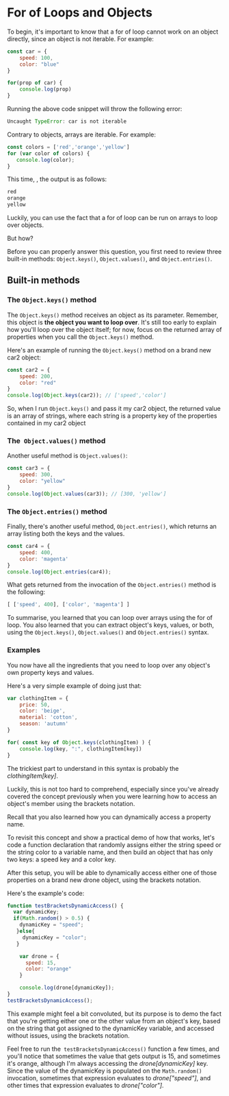 # For of Loops and Objects

To begin, it's important to know that a for of loop cannot work on an object directly, since an object is not iterable. For example:

```js
const car = {
    speed: 100,
    color: "blue"
}

for(prop of car) {
    console.log(prop)
}
```
Running the above code snippet will throw the following error:  
```js
Uncaught TypeError: car is not iterable
```
 Contrary to objects, arrays are iterable. For example:  
 ```js
 const colors = ['red','orange','yellow']
for (var color of colors) {
    console.log(color);
}
```
This time, , the output is as follows:
```js
red
orange
yellow
```
Luckily, you can use the fact that a for of loop can be run on arrays to loop over objects.

But how?

Before you can properly answer this question, you first need to review three built-in methods: `Object.keys()`, `Object.values()`, and `Object.entries()`.

## Built-in methods
### The `Object.keys()` method
The `Object.keys()` method receives an object as its parameter. Remember, this object is **the object you want to loop over**. It's still too early to explain how you'll loop over the object itself; for now, focus on the returned array of properties when you call the `Object.keys()` method.

Here's an example of running the `Object.keys()` method on a brand new car2 object:
```js
const car2 = {
    speed: 200,
    color: "red"
}
console.log(Object.keys(car2)); // ['speed','color']
```
So, when I run `Object.keys()` and pass it my car2 object, the returned value is an array of strings, where each string is a property key of the properties contained in my car2 object

### The` Object.values()` method
Another useful method is `Object.values()`:
```js
const car3 = {
    speed: 300,
    color: "yellow"
}
console.log(Object.values(car3)); // [300, 'yellow']
```

### The `Object.entries()` method
Finally, there's another useful method, `Object.entries()`, which returns an array listing both the keys and the values.  

```js
const car4 = {
    speed: 400,
    color: 'magenta'
}
console.log(Object.entries(car4));
```
What gets returned from the invocation of the `Object.entries()` method is the following:  
```js
[ ['speed', 400], ['color', 'magenta'] ]
```
To summarise, you learned that you can loop over arrays using the for of loop.  You also learned that you can extract object's keys, values, or both, using the `Object.keys()`, `Object.values()` and `Object.entries()` syntax.

### Examples
You now have all the ingredients that you need to loop over any object's own property keys and values.

Here's a very simple example of doing just that:

```js
var clothingItem = {
    price: 50,
    color: 'beige',
    material: 'cotton',
    season: 'autumn'
}

for( const key of Object.keys(clothingItem) ) {
    console.log(key, ":", clothingItem[key])
}
```
The trickiest part to understand in this syntax is probably the *clothingItem[key]*.

Luckily, this is not too hard to comprehend, especially since you've already covered the concept previously when you were learning how to access an object's member using the brackets notation. 

Recall that you also learned how you can dynamically access a property name.

To revisit this concept and show a practical demo of how that works, let's code a function declaration that randomly assigns either the string speed or the string color to a variable name, and then build an object that has only two keys: a speed key and a color key.

After this setup, you will be able to dynamically access either one of those properties on a brand new drone object, using the brackets notation.

Here's the example's code:
```js
function testBracketsDynamicAccess() {
  var dynamicKey;
  if(Math.random() > 0.5) {
    dynamicKey = "speed";
   }else{
     dynamicKey = "color";
   }

    var drone = {
      speed: 15,
      color: "orange"
    }

    console.log(drone[dynamicKey]);
}
testBracketsDynamicAccess();
```

This example might feel a bit convoluted, but its purpose is to demo the fact that you're getting either one or the other value from an object's key, based on the string that got assigned to the dynamicKey variable, and accessed without issues, using the brackets notation.

Feel free to run the` testBracketsDynamicAccess()` function a few times, and you'll notice that sometimes the value that gets output is 15, and sometimes it's orange, although I'm always accessing the *drone[dynamicKey]* key. Since the value of the dynamicKey is populated on the `Math.random()` invocation, sometimes that expression evaluates to *drone["speed"]*, and other times that expression evaluates to *drone["color"]*.

